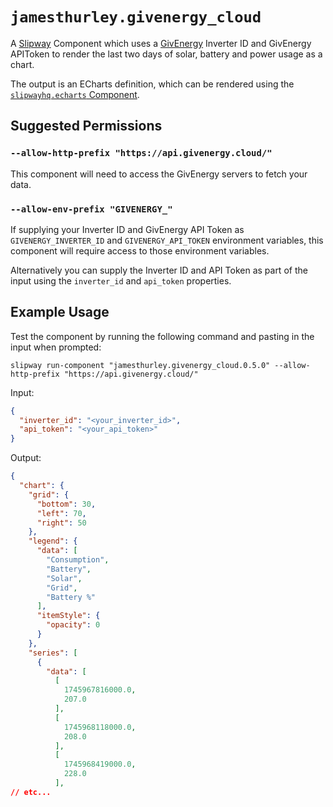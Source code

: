 # `jamesthurley.givenergy_cloud`

A [Slipway](https://slipway.co/) Component which uses a [GivEnergy](https://givenergy.co.uk/)
Inverter ID and GivEnergy APIToken  to render
the last two days of solar, battery and power usage as a chart.

The output is an ECharts definition, which can be rendered using the [`slipwayhq.echarts` Component](https://github.com/slipwayhq/slipway_echarts).

## Suggested Permissions

### `--allow-http-prefix "https://api.givenergy.cloud/"`

This component will need to access the GivEnergy servers to fetch your data.

### `--allow-env-prefix "GIVENERGY_"`

If supplying your Inverter ID and GivEnergy API Token as `GIVENERGY_INVERTER_ID` and
`GIVENERGY_API_TOKEN` environment variables,
this component will require access to those environment variables.

Alternatively you can supply the Inverter ID and API Token as part of the input
using the `inverter_id` and `api_token` properties.

## Example Usage

Test the component by running the following command and pasting in the input when prompted:
```
slipway run-component "jamesthurley.givenergy_cloud.0.5.0" --allow-http-prefix "https://api.givenergy.cloud/"
```

Input:
```json
{
  "inverter_id": "<your_inverter_id>",
  "api_token": "<your_api_token>"
}
```

Output:
```json
{
  "chart": {
    "grid": {
      "bottom": 30,
      "left": 70,
      "right": 50
    },
    "legend": {
      "data": [
        "Consumption",
        "Battery",
        "Solar",
        "Grid",
        "Battery %"
      ],
      "itemStyle": {
        "opacity": 0
      }
    },
    "series": [
      {
        "data": [
          [
            1745967816000.0,
            207.0
          ],
          [
            1745968118000.0,
            208.0
          ],
          [
            1745968419000.0,
            228.0
          ],
// etc...
```